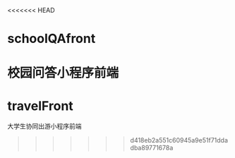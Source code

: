 <<<<<<< HEAD
# schoolQAfront
校园问答小程序前端
=======
# travelFront
大学生协同出游小程序前端
>>>>>>> d418eb2a551c60945a9e51f71ddadba89771678a

